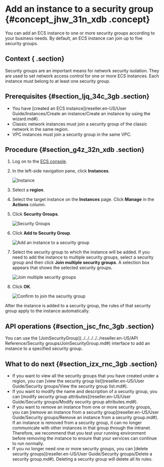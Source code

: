 # Add an instance to a security group {#concept_jhw_31n_xdb .concept}

You can add an ECS instance to one or more security groups according to your business needs. By default, an ECS instance can join up to five security groups.

## Context { .section}

Security groups are an important means for network security isolation. They are used to set network access control for one or more ECS instances. Each instance must belong to at least one security group.

## Prerequisites {#section_ljq_34c_3gb .section}

-   You have [created an ECS instance](reseller.en-US/User Guide/Instances/Create an instance/Create an instance by using the wizard.md#).
-   Classic network instances must join a security group of the classic network in the same region.
-   VPC instances must join a security group in the same VPC.

## Procedure {#section_g4z_32n_xdb .section}

1.  Log on to the [ECS console](https://partners-intl.console.aliyun.com/#/ecs).
2.  In the left-side navigation pane, click **Instances**.

    ![Instance](http://static-aliyun-doc.oss-cn-hangzhou.aliyuncs.com/assets/img/9652/155019717532359_en-US.png)

3.  Select a **region**.
4.  Select the target instance on the **Instances** page. Click **Manage** in the **Actions** column.
5.  Click **Security Groups**.

    ![Security Groups](http://static-aliyun-doc.oss-cn-hangzhou.aliyuncs.com/assets/img/9652/155019717532366_en-US.png)

6.  Click **Add to Security Group**.

    ![Add an instance to a security group](http://static-aliyun-doc.oss-cn-hangzhou.aliyuncs.com/assets/img/9652/155019717532367_en-US.png)

7.  Select the security group to which the instance will be added. If you need to add the instance to multiple security groups, select a security group and then click **Join multiple security groups**. A selection box appears that shows the selected security groups.

    ![Join multiple security groups](http://static-aliyun-doc.oss-cn-hangzhou.aliyuncs.com/assets/img/9652/155019717532368_en-US.png)

8.  Click **OK**.

    ![Confirm to join the security group](http://static-aliyun-doc.oss-cn-hangzhou.aliyuncs.com/assets/img/9652/155019717532369_en-US.png)


After the instance is added to a security group, the rules of that security group apply to the instance automatically.

## API operations {#section_jsc_fnc_3gb .section}

You can use the [JoinSecurityGroup](../../../../../reseller.en-US/API Reference/Security groups/JoinSecurityGroup.md#) interface to add an instance to a specified security group.

## What to do next {#section_izx_rnc_3gb .section}

-   If you want to view all the security groups that you have created under a region, you can [view the security group list](reseller.en-US/User Guide/Security groups/View the security group list.md#).
-   If you want to modify the name and description of a security group, you can [modify security group attributes](reseller.en-US/User Guide/Security groups/Modify security group attributes.md#).
-   If you want to remove an instance from one or more security groups, you can [remove an instance from a security group](reseller.en-US/User Guide/Security groups/Remove an instance from a security group.md#). If an instance is removed from a security group, it can no longer communicate with other instances in that group through the intranet. Therefore, we recommend that you test your running environment before removing the instance to ensure that your services can continue to run normally.
-   If you no longer need one or more security groups, you can [delete security groups](reseller.en-US/User Guide/Security groups/Delete a security group.md#). Deleting a security group will delete all its rules.


